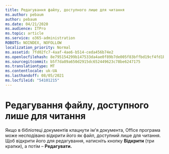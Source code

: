 ```yaml
---
title: Редагування файлу, доступного лише для читання
ms.author: pebaum
author: pebaum
ms.date: 04/21/2020
ms.audience: ITPro
ms.topic: article
ms.service: o365-administration
ROBOTS: NOINDEX, NOFOLLOW
localization_priority: Normal
ms.assetid: 7fd02fc7-4aaf-4ae6-b514-ceda456b74e2
ms.openlocfilehash: 8e795154299b147533da4ae0f89b7de005f83bffbd19cf4fd1b03c0d16d5598c
ms.sourcegitcommit: b5f7da89a650d2915dc652449623c78be6247175
ms.translationtype: MT
ms.contentlocale: uk-UA
ms.lasthandoff: 08/05/2021
ms.locfileid: "54101215"
---
```

# <a name="edit-a-read-only-file"></a>Редагування файлу, доступного лише для читання

Якщо в бібліотеці документів клацнути ім'я документа, Office програма може несподівано відкрити його як файл, доступний лише для читання. Щоб відкрити його для редагування, натисніть кнопку **Відкрити** (три крапки), а потім – **Редагувати.**
  


